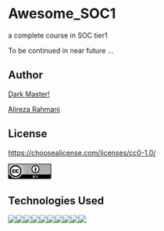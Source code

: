 # Awesome_SOC1
a complete course in SOC tier1

<p>To be continued in near future ...</p>


## Author

[Dark Master!](https://github.com/pakoti)

[ََAlireza Rahmani](https://www.linkedin.com/in/alireza-rahmani-83587482/)


## License

https://choosealicense.com/licenses/cc0-1.0/


<img src=88x31.png>


## Technologies Used
<img src="{https://img.shields.io/badge/powershell-5391FE?style=for-the-badge&logo=powershell&logoColor=white}" /><img src="{https://img.shields.io/badge/VMware-231f20?style=for-the-badge&logo=VMware&logoColor=white}" /><img src="{https://img.shields.io/badge/VirtualBox-21416b?style=for-the-badge&logo=VirtualBox&logoColor=white}" /><img src="{https://img.shields.io/badge/GNU%20Bash-4EAA25?style=for-the-badge&logo=GNU%20Bash&logoColor=white}" /><img src="{https://img.shields.io/badge/GIT-E44C30?style=for-the-badge&logo=git&logoColor=white}" /><img src="{https://img.shields.io/badge/VSCode-0078D4?style=for-the-badge&logo=visual%20studio%20code&logoColor=white}" /><img src="{https://img.shields.io/badge/Linux-FCC624?style=for-the-badge&logo=linux&logoColor=black}" /><img src="{https://img.shields.io/badge/Ubuntu-E95420?style=for-the-badge&logo=ubuntu&logoColor=white}" /><img src="{https://img.shields.io/badge/Windows_11-0078d4?style=for-the-badge&logo=windows-11&logoColor=white}" /><img src="{https://img.shields.io/badge/Windows-0078D6?style=for-the-badge&logo=windows&logoColor=white}" />